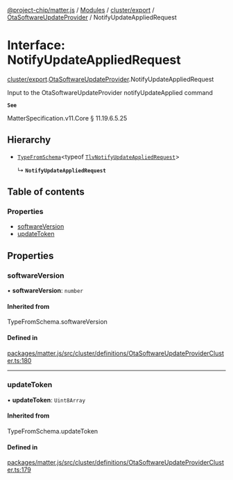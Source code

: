 [@project-chip/matter.js](../README.md) / [Modules](../modules.md) / [cluster/export](../modules/cluster_export.md) / [OtaSoftwareUpdateProvider](../modules/cluster_export.OtaSoftwareUpdateProvider.md) / NotifyUpdateAppliedRequest

# Interface: NotifyUpdateAppliedRequest

[cluster/export](../modules/cluster_export.md).[OtaSoftwareUpdateProvider](../modules/cluster_export.OtaSoftwareUpdateProvider.md).NotifyUpdateAppliedRequest

Input to the OtaSoftwareUpdateProvider notifyUpdateApplied command

**`See`**

MatterSpecification.v11.Core § 11.19.6.5.25

## Hierarchy

- [`TypeFromSchema`](../modules/tlv_export.md#typefromschema)\<typeof [`TlvNotifyUpdateAppliedRequest`](../modules/cluster_export.OtaSoftwareUpdateProvider.md#tlvnotifyupdateappliedrequest)\>

  ↳ **`NotifyUpdateAppliedRequest`**

## Table of contents

### Properties

- [softwareVersion](cluster_export.OtaSoftwareUpdateProvider.NotifyUpdateAppliedRequest.md#softwareversion)
- [updateToken](cluster_export.OtaSoftwareUpdateProvider.NotifyUpdateAppliedRequest.md#updatetoken)

## Properties

### softwareVersion

• **softwareVersion**: `number`

#### Inherited from

TypeFromSchema.softwareVersion

#### Defined in

[packages/matter.js/src/cluster/definitions/OtaSoftwareUpdateProviderCluster.ts:180](https://github.com/project-chip/matter.js/blob/5f71eedebdb9fa54338bde320c311bb359b7455d/packages/matter.js/src/cluster/definitions/OtaSoftwareUpdateProviderCluster.ts#L180)

___

### updateToken

• **updateToken**: `Uint8Array`

#### Inherited from

TypeFromSchema.updateToken

#### Defined in

[packages/matter.js/src/cluster/definitions/OtaSoftwareUpdateProviderCluster.ts:179](https://github.com/project-chip/matter.js/blob/5f71eedebdb9fa54338bde320c311bb359b7455d/packages/matter.js/src/cluster/definitions/OtaSoftwareUpdateProviderCluster.ts#L179)
